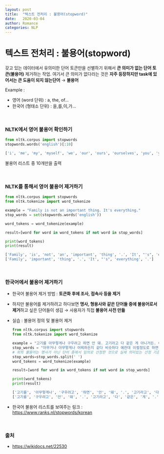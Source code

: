 ```yaml
---
layout: post
title:  "텍스트 전처리 : 불용어(stopword)"
date:   2020-03-04
author: Romance
categories: NLP
---
```

# 텍스트 전처리 : 불용어(stopword)

갖고 있는 데이터에서 유의미한 단어 토큰만을 선별하기 위해서 **큰 의미가 없는 단어 토큰(불용어)** 제거하는 작업. 여기서 큰 의미가 없다라는 것은 **자주 등장하지만 task에 있어서는 큰 도움이 되지 않는단어** → **불용어**

Example : 

- 영어 (word 단위) : a, the, of...
- 한국어 (형태소 단위) : 을,를,이,가...

<br>

### NLTK에서 영어 불용어 확인하기

```python
from nltk.corpus import stopwords  
stopwords.words('english')[:10]  
```

```python
['i', 'me', 'my', 'myself', 'we', 'our', 'ours', 'ourselves', 'you', 'your'] 
```

 불용어 리스트 중 10개만을 출력

<br>

### NLTK를 통해서 영어 불용어 제거하기

```python
from nltk.corpus import stopwords 
from nltk.tokenize import word_tokenize 

example = "Family is not an important thing. It's everything."
stop_words = set(stopwords.words('english')) 

word_tokens = word_tokenize(example)

result=[word for word in word_tokens if not word in stop_words]

print(word_tokens) 
print(result) 
```

```python
['Family', 'is', 'not', 'an', 'important', 'thing', '.', 'It', "'s", 'everything', '.']
['Family', 'important', 'thing', '.', 'It', "'s", 'everything', '.']
```

<br>

### 한국어에서 불용어 제거하기

- 한국어 불용어 제거 방법 : **토큰화 후에 조사, 접속사 등을 제거**
- 하지만 불용어를 제거하려고 하다보면 **명사, 형용사와 같은 단어들 중에 불용어로서 제거**하고 싶은 단어들이 생김 → 사용자가 직접 **불용어 사전 만듦**

- 실습 : 불용어 정의 및 불용어 제거

  ```python
  from nltk.corpus import stopwords 
  from nltk.tokenize import word_tokenize 
  
  example = "고기를 아무렇게나 구우려고 하면 안 돼. 고기라고 다 같은 게 아니거든. 예컨대 삼겹살을 구울 때는 중요한 게 있지."
  stop_words = "아무거나 아무렇게나 어찌하든지 같다 비슷하다 예컨대 이럴정도로 하면 아니거든"
  # 위의 불용어는 명사가 아닌 단어 중에서 임의로 선정한 것으로 실제 의미있는 선정 기준이 아님
  stop_words=stop_words.split(' ')
  word_tokens = word_tokenize(example)
  
  result=[word for word in word_tokens if not word in stop_words]
  
  print(word_tokens) 
  print(result)
  ```

  ```python
  ['고기를', '아무렇게나', '구우려고', '하면', '안', '돼', '.', '고기라고', '다', '같은', '게', '아니거든', '.', '예컨대', '삼겹살을', '구울', '때는', '중요한', '게', '있지', '.']
  ['고기를', '구우려고', '안', '돼', '.', '고기라고', '다', '같은', '게', '.', '삼겹살을', '구울', '때는', '중요한', '게', '있지', '.']
  ```

- 한국어 불용어 리스트를 보여주는 링크 : https://www.ranks.nl/stopwords/korean

<br>

### 출처 

- https://wikidocs.net/22530




